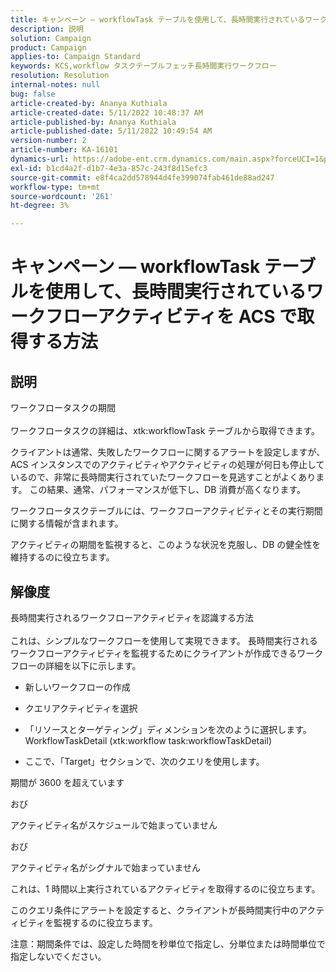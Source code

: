 ```yaml
---
title: キャンペーン — workflowTask テーブルを使用して、長時間実行されているワークフローアクティビティを ACS で取得する方法
description: 説明
solution: Campaign
product: Campaign
applies-to: Campaign Standard
keywords: KCS,workflow タスクテーブルフェッチ長時間実行ワークフロー
resolution: Resolution
internal-notes: null
bug: false
article-created-by: Ananya Kuthiala
article-created-date: 5/11/2022 10:48:37 AM
article-published-by: Ananya Kuthiala
article-published-date: 5/11/2022 10:49:54 AM
version-number: 2
article-number: KA-16101
dynamics-url: https://adobe-ent.crm.dynamics.com/main.aspx?forceUCI=1&pagetype=entityrecord&etn=knowledgearticle&id=d72bffe3-17d1-ec11-a7b5-0022480a8e40
exl-id: b1cd4a2f-d1b7-4e3a-857c-243f8d15efc3
source-git-commit: e8f4ca2dd578944d4fe399074fab461de88ad247
workflow-type: tm+mt
source-wordcount: '261'
ht-degree: 3%

---
```


# キャンペーン — workflowTask テーブルを使用して、長時間実行されているワークフローアクティビティを ACS で取得する方法

## 説明

ワークフロータスクの期間<br><br>
ワークフロータスクの詳細は、xtk:workflowTask テーブルから取得できます。

クライアントは通常、失敗したワークフローに関するアラートを設定しますが、ACS インスタンスでのアクティビティやアクティビティの処理が何日も停止しているので、非常に長時間実行されていたワークフローを見逃すことがよくあります。
この結果、通常、パフォーマンスが低下し、DB 消費が高くなります。


ワークフロータスクテーブルには、ワークフローアクティビティとその実行期間に関する情報が含まれます。

アクティビティの期間を監視すると、このような状況を克服し、DB の健全性を維持するのに役立ちます。


## 解像度

長時間実行されるワークフローアクティビティを認識する方法<br><br>
これは、シンプルなワークフローを使用して実現できます。 長時間実行されるワークフローアクティビティを監視するためにクライアントが作成できるワークフローの詳細を以下に示します。

- 新しいワークフローの作成

- クエリアクティビティを選択

- 「リソースとターゲティング」ディメンションを次のように選択します。WorkflowTaskDetail (xtk:workflow task:workflowTaskDetail)

- ここで、「Target」セクションで、次のクエリを使用します。

期間が 3600 を超えています

おび

アクティビティ名がスケジュールで始まっていません

おび

アクティビティ名がシグナルで始まっていません



これは、1 時間以上実行されているアクティビティを取得するのに役立ちます。

このクエリ条件にアラートを設定すると、クライアントが長時間実行中のアクティビティを監視するのに役立ちます。

注意：期間条件では、設定した時間を秒単位で指定し、分単位または時間単位で指定しないでください。
